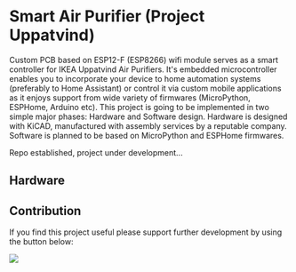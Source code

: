 # Smart Air Purifier (Project Uppatvind)
Custom PCB based on ESP12-F (ESP8266) wifi module serves as a smart controller for IKEA Uppatvind Air Purifiers. It's embedded microcontroller enables you to incorporate your device to home automation systems (preferably to Home Assistant) or control it via custom mobile applications as it enjoys support from wide variety of firmwares (MicroPython, ESPHome, Arduino etc). This project is going to be implemented in two simple major phases: Hardware and Software design. Hardware is designed with KiCAD, manufactured with assembly services by a reputable company. Software is planned to be based on MicroPython and ESPHome firmwares.

Repo established, project under development...


## Hardware




## Contribution

If you find this project useful please support further development by using the button below:

<a href="https://www.buymeacoffee.com/gergohorvath"><img src="https://img.buymeacoffee.com/button-api/?text=Buy me a coffee&emoji=&slug=gergohorvath&button_colour=FFDD00&font_colour=000000&font_family=Cookie&outline_colour=000000&coffee_colour=ffffff" /></a>
